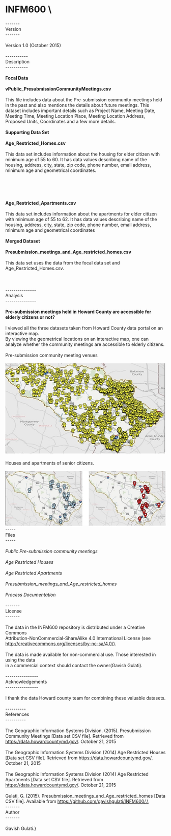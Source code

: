 
# INFM600 \
-------\
Version\
-------\
\
Version 1.0 (October 2015)\
\
-----------\
Description\
-----------\
\
**Focal Data**\
\
**vPublic_PresubmissionCommunityMeetings.csv**\
\
This file includes data about the Pre-submission community meetings held in the past and also mentions the details about future meetings. This dataset includes important details such as Project Name, Meeting Date, Meeting Time, Meeting Location Place, Meeting Location Address, Proposed Units, Coordinates and a few more details.\
\
**Supporting Data Set**\
\
**Age_Restricted_Homes.csv**\
\
This data set includes information about the housing for elder citizen with minimum age of 55 to 60. It has data values describing name of the housing, address, city, state, zip code, phone number, email address, minimum age and geometrical coordinates.\
\
\
\
\
\
**Age_Restricted_Apartments.csv**\
\
This data set includes information about the apartments for elder citizen with minimum age of 55 to 62. It has data values describing name of the housing, address, city, state, zip code, phone number, email address, minimum age and geometrical coordinates\
\
**Merged Dataset**\
\
**Presubmission_meetings_and_Age_restricted_homes.csv**\
\
This data set uses the data from the focal data set and Age_Restricted_Homes.csv.\
\
\
\
---------------\
Analysis\
---------------\
\
**Pre-submission meetings held in Howard County are accessible for elderly citizens or not?**\
\
I viewed all the three datasets taken from Howard County data portal on an interactive map.\
By viewing the geometrical locations on an interactive map, one can analyze whether the community meetings are accessible to elderly citizens.	\
\
Pre-submission community meeting venues\
\
![alt tag](https://github.com/gavishgulati/INFM600/blob/master/meetings.jpg)\
\
Houses and apartments of senior citizens.\
\
![alt tag](https://github.com/gavishgulati/INFM600/blob/master/Houses_Apartments.jpg)\
-----\
Files\
-----\
\
*Public Pre-submission community meetings*\
\
*Age Restricted Houses*\
\
*Age Restricted Apartments*\
\
*Presubmission_meetings_and_Age_restricted_homes*\
\
*Process Documentation*\
\
------- \
License\
-------\
\
The data in the INFM600 repository is distributed under a Creative Commons \
Attribution-NonCommercial-ShareAlike 4.0 International License (see \
http://creativecommons.org/licenses/by-nc-sa/4.0/).\
   \
	The data is made available for non-commercial use. Those interested in using the data \
   	in a commercial context should contact the owner(Gavish Gulati).\
\
----------------\
Acknowledgements\
----------------\
\
   I thank the data Howard county team for combining these valuable datasets.\
\
----------\
References\
----------\
\
The Geographic Information Systems Division. (2015). Presubmission Community Meetings [Data set CSV file]. Retrieved from https://data.howardcountymd.gov/. October 21, 2015\
\
The Geographic Information Systems Division (2014) Age Restricted Houses [Data set CSV file]. Retrieved from https://data.howardcountymd.gov/. October 21, 2015\
\
The Geographic Information Systems Division (2014) Age Restricted Apartments [Data set CSV file]. Retrieved from https://data.howardcountymd.gov/. October 21, 2015\
\
Gulati, G. (2015). Presubmission_meetings_and_Age_restricted_homes [Data CSV file]. Available from https://github.com/gavishgulati/INFM600/.\
\
-------\
Author\
-------\
\
Gavish Gulati.}